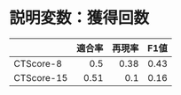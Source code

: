 # 説明変数：獲得回数
| | 適合率 | 再現率 | F1値 |
| :-- | --: | --: | --: |
| CTScore-8 | 0.5 | 0.38 | 0.43 |
| CTScore-15 | 0.51 | 0.1 | 0.16 |

